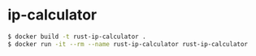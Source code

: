 # ip-calculator

```sh
$ docker build -t rust-ip-calculator .
$ docker run -it --rm --name rust-ip-calculator rust-ip-calculator
```
